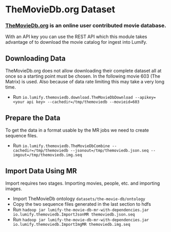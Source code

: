 # TheMovieDb.org Dataset
### [TheMovieDb.org](http://www.themoviedb.org/) is an online user contributed movie database.

With an API key you can use the REST API which this module takes advantage of to download the movie catalog for ingest
into Lumify.

Downloading Data
----------------

TheMovieDb.org does not allow downloading their complete dataset all at once so a starting point must be chosen. In the following
movie 603 (The Matrix) is used. Also because of data rate limiting this may take a very long time.

* Run `io.lumify.themoviedb.download.TheMovieDbDownload --apikey=<your api key> --cachedir=/tmp/themoviedb --movieid=603`

Prepare the Data
----------------

To get the data in a format usable by the MR jobs we need to create sequence files.

* Run `io.lumify.themoviedb.TheMovieDbCombine --cachedir=/tmp/themoviedb --jsonout=/tmp/themoviedb.json.seq --imgout=/tmp/themoviedb.img.seq`

Import Data Using MR
--------------------

Import requires two stages. Importing movies, people, etc. and importing images.

* Import TheMovieDb ontology `datasets/the-movie-db/ontology`
* Copy the two sequence files generated in the last section to hdfs
* Run `hadoop jar lumify-the-movie-db-mr-with-dependencies.jar io.lumify.themoviedb.ImportJsonMR themoviedb.json.seq`
* Run `hadoop jar lumify-the-movie-db-mr-with-dependencies.jar io.lumify.themoviedb.ImportImgMR themoviedb.img.seq`
